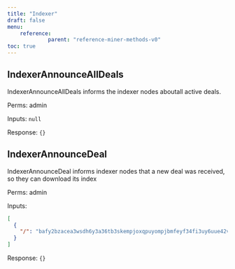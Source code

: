 ```yaml
---
title: "Indexer"
draft: false
menu:
    reference:
             parent: "reference-miner-methods-v0"
toc: true
---
```


## IndexerAnnounceAllDeals

IndexerAnnounceAllDeals informs the indexer nodes aboutall active deals.

Perms: admin

Inputs: `null`

Response: `{}`

## IndexerAnnounceDeal

IndexerAnnounceDeal informs indexer nodes that a new deal was received,
so they can download its index

Perms: admin

Inputs:

```json
[
  {
    "/": "bafy2bzacea3wsdh6y3a36tb3skempjoxqpuyompjbmfeyf34fi3uy6uue42v4"
  }
]
```

Response: `{}`
